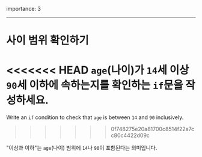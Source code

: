 importance: 3

---

# 사이 범위 확인하기

<<<<<<< HEAD
`age`(나이)가 `14`세 이상 `90`세 이하에 속하는지를 확인하는 `if`문을 작성하세요.
=======
Write an `if` condition to check that `age` is between `14` and `90` inclusively.
>>>>>>> 0f748275e20a81700c8514f22a7cc80c4422d09c

"이상과 이하"는 `age`(나이) 범위에 `14`나 `90`이 포함된다는 의미입니다.
